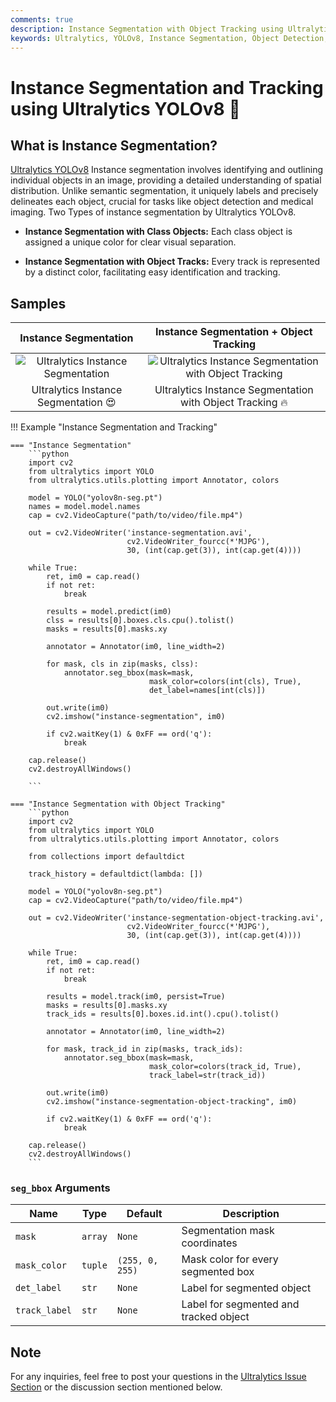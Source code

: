 ```yaml
---
comments: true
description: Instance Segmentation with Object Tracking using Ultralytics YOLOv8
keywords: Ultralytics, YOLOv8, Instance Segmentation, Object Detection, Object Tracking, Segbbox, Computer Vision, Notebook, IPython Kernel, CLI, Python SDK
---
```


# Instance Segmentation and Tracking using Ultralytics YOLOv8 🚀

## What is Instance Segmentation?

[Ultralytics YOLOv8](https://github.com/ultralytics/ultralytics/) Instance segmentation involves identifying and outlining individual objects in an image, providing a detailed understanding of spatial distribution. Unlike semantic segmentation, it uniquely labels and precisely delineates each object, crucial for tasks like object detection and medical imaging.
Two Types of instance segmentation by Ultralytics YOLOv8.

- **Instance Segmentation with Class Objects:** Each class object is assigned a unique color for clear visual separation.

- **Instance Segmentation with Object Tracks:** Every track is represented by a distinct color, facilitating easy identification and tracking.

## Samples

|                                                          Instance Segmentation                                                          |                                                           Instance Segmentation + Object Tracking                                                            |
|:---------------------------------------------------------------------------------------------------------------------------------------:|:------------------------------------------------------------------------------------------------------------------------------------------------------------:|
| ![Ultralytics Instance Segmentation](https://github.com/RizwanMunawar/ultralytics/assets/62513924/d4ad3499-1f33-4871-8fbc-1be0b2643aa2) | ![Ultralytics Instance Segmentation with Object Tracking](https://github.com/RizwanMunawar/ultralytics/assets/62513924/2e5c38cc-fd5c-4145-9682-fa94ae2010a0) |
|                                                  Ultralytics Instance Segmentation 😍                                                   |                                                  Ultralytics Instance Segmentation with Object Tracking 🔥                                                   |


!!! Example "Instance Segmentation and Tracking"

    === "Instance Segmentation"
        ```python
        import cv2
        from ultralytics import YOLO
        from ultralytics.utils.plotting import Annotator, colors
        
        model = YOLO("yolov8n-seg.pt")
        names = model.model.names
        cap = cv2.VideoCapture("path/to/video/file.mp4")
        
        out = cv2.VideoWriter('instance-segmentation.avi',
                              cv2.VideoWriter_fourcc(*'MJPG'),
                              30, (int(cap.get(3)), int(cap.get(4))))
        
        while True:
            ret, im0 = cap.read()
            if not ret:
                break
        
            results = model.predict(im0)
            clss = results[0].boxes.cls.cpu().tolist()
            masks = results[0].masks.xy
        
            annotator = Annotator(im0, line_width=2)
        
            for mask, cls in zip(masks, clss):
                annotator.seg_bbox(mask=mask,
                                   mask_color=colors(int(cls), True),
                                   det_label=names[int(cls)])
        
            out.write(im0)
            cv2.imshow("instance-segmentation", im0)
        
            if cv2.waitKey(1) & 0xFF == ord('q'):
                break
        
        cap.release()
        cv2.destroyAllWindows()

        ```

    === "Instance Segmentation with Object Tracking"
        ```python
        import cv2
        from ultralytics import YOLO
        from ultralytics.utils.plotting import Annotator, colors
        
        from collections import defaultdict
        
        track_history = defaultdict(lambda: [])
        
        model = YOLO("yolov8n-seg.pt")
        cap = cv2.VideoCapture("path/to/video/file.mp4")
        
        out = cv2.VideoWriter('instance-segmentation-object-tracking.avi',
                              cv2.VideoWriter_fourcc(*'MJPG'),
                              30, (int(cap.get(3)), int(cap.get(4))))
        
        while True:
            ret, im0 = cap.read()
            if not ret:
                break
        
            results = model.track(im0, persist=True)
            masks = results[0].masks.xy
            track_ids = results[0].boxes.id.int().cpu().tolist()
        
            annotator = Annotator(im0, line_width=2)
        
            for mask, track_id in zip(masks, track_ids):
                annotator.seg_bbox(mask=mask,
                                   mask_color=colors(track_id, True),
                                   track_label=str(track_id))
        
            out.write(im0)
            cv2.imshow("instance-segmentation-object-tracking", im0)
        
            if cv2.waitKey(1) & 0xFF == ord('q'):
                break
        
        cap.release()
        cv2.destroyAllWindows()
        ```

### `seg_bbox` Arguments

| Name          | Type    | Default         | Description                            |
|---------------|---------|-----------------|----------------------------------------|
| `mask`        | `array` | `None`          | Segmentation mask coordinates          |
| `mask_color`  | `tuple` | `(255, 0, 255)` | Mask color for every segmented box     |
| `det_label`   | `str`   | `None`          | Label for segmented object             |
| `track_label` | `str`   | `None`          | Label for segmented and tracked object |

## Note

For any inquiries, feel free to post your questions in the [Ultralytics Issue Section](https://github.com/ultralytics/ultralytics/issues/new/choose) or the discussion section mentioned below.
